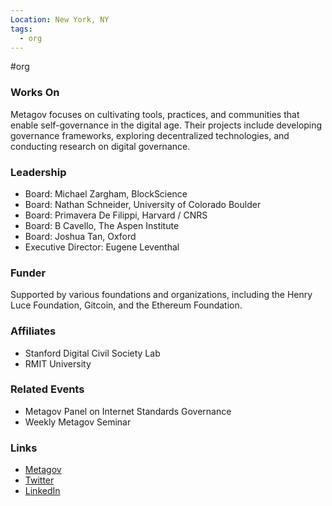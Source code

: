 ```yaml
---
Location: New York, NY
tags:
  - org
---
```

#org

### Works On
Metagov focuses on cultivating tools, practices, and communities that enable self-governance in the digital age. Their projects include developing governance frameworks, exploring decentralized technologies, and conducting research on digital governance.

### Leadership
- Board: Michael Zargham, BlockScience
- Board: Nathan Schneider, University of Colorado Boulder
- Board: Primavera De Filippi, Harvard / CNRS
- Board: B Cavello, The Aspen Institute
- Board: Joshua Tan, Oxford
- Executive Director: Eugene Leventhal

### Funder
Supported by various foundations and organizations, including the Henry Luce Foundation, Gitcoin, and the Ethereum Foundation.

### Affiliates
- Stanford Digital Civil Society Lab
- RMIT University

### Related Events
- Metagov Panel on Internet Standards Governance
- Weekly Metagov Seminar

### Links
- [Metagov](https://metagov.org/)
- [Twitter](https://twitter.com/metagovproject)
- [LinkedIn](https://www.linkedin.com/company/metagov)

